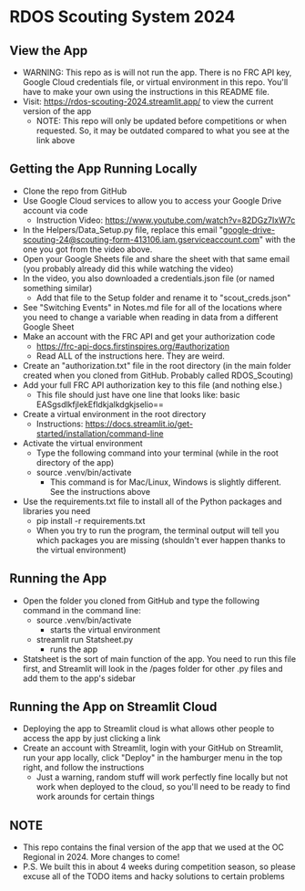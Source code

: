 # RDOS Scouting System 2024
## View the App
- WARNING: This repo as is will not run the app. There is no FRC API key, Google Cloud credentials file, or virtual environment in this repo. You'll have to make your own using the instructions in this README file.
- Visit: https://rdos-scouting-2024.streamlit.app/ to view the current version of the app
    - NOTE: This repo will only be updated before competitions or when requested. So, it may be outdated compared to what you see at the link above
## Getting the App Running Locally
- Clone the repo from GitHub
- Use Google Cloud services to allow you to access your Google Drive account via code
    - Instruction Video: https://www.youtube.com/watch?v=82DGz7IxW7c
- In the Helpers/Data_Setup.py file, replace this email "google-drive-scouting-24@scouting-form-413106.iam.gserviceaccount.com" with the one you got from the video above.
- Open your Google Sheets file and share the sheet with that same email (you probably already did this while watching the video)
- In the video, you also downloaded a credentials.json file (or named something similar)
    - Add that file to the Setup folder and rename it to "scout_creds.json"
- See "Switching Events" in Notes.md file for all of the locations where you need to change a variable when reading in data from a different Google Sheet
- Make an account with the FRC API and get your authorization code
    - https://frc-api-docs.firstinspires.org/#authorization
    - Read ALL of the instructions here. They are weird.
- Create an "authorization.txt" file in the root directory (in the main folder created when you cloned from GitHub. Probably called RDOS_Scouting) 
- Add your full FRC API authorization key to this file (and nothing else.)
    - This file should just have one line that looks like: basic EASgsdlkfjlekEfldkjalkdgkjselio==
- Create a virtual environment in the root directory
    - Instructions: https://docs.streamlit.io/get-started/installation/command-line
- Activate the virtual environment
    - Type the following command into your terminal (while in the root directory of the app)
    - source .venv/bin/activate
        - This command is for Mac/Linux, Windows is slightly different. See the instructions above
- Use the requirements.txt file to install all of the Python packages and libraries you need
    - pip install -r requirements.txt
    - When you try to run the program, the terminal output will tell you which packages you are missing (shouldn't ever happen thanks to the virtual environment)
## Running the App
- Open the folder you cloned from GitHub and type the following command in the command line:
    - source .venv/bin/activate
        - starts the virtual environment
    - streamlit run Statsheet.py
        - runs the app
- Statsheet is the sort of main function of the app. You need to run this file first, and Streamlit will look in the /pages folder for other .py files and add them to the app's sidebar
## Running the App on Streamlit Cloud
- Deploying the app to Streamlit cloud is what allows other people to access the app by just clicking a link
- Create an account with Streamlit, login with your GitHub on Streamlit, run your app locally, click "Deploy" in the hamburger menu in the top right, and follow the instructions
    - Just a warning, random stuff will work perfectly fine locally but not work when deployed to the cloud, so you'll need to be ready to find work arounds for certain things
## NOTE
- This repo contains the final version of the app that we used at the OC Regional in 2024. More changes to come!
- P.S. We built this in about 4 weeks during competition season, so please excuse all of the TODO items and hacky solutions to certain problems